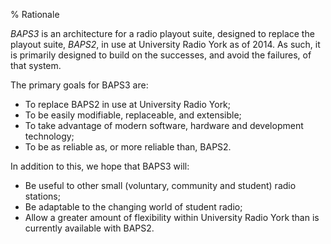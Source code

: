 % Rationale

_BAPS3_ is an architecture for a radio playout suite, designed to replace the
playout suite, _BAPS2_, in use at University Radio York as of 2014.  As such, it
is primarily designed to build on the successes, and avoid the failures, of that
system.

The primary goals for BAPS3 are:

* To replace BAPS2 in use at University Radio York;
* To be easily modifiable, replaceable, and extensible;
* To take advantage of modern software, hardware and development technology;
* To be as reliable as, or more reliable than, BAPS2.

In addition to this, we hope that BAPS3 will:

* Be useful to other small (voluntary, community and student) radio stations;
* Be adaptable to the changing world of student radio;
* Allow a greater amount of flexibility within University Radio York than is
  currently available with BAPS2.
